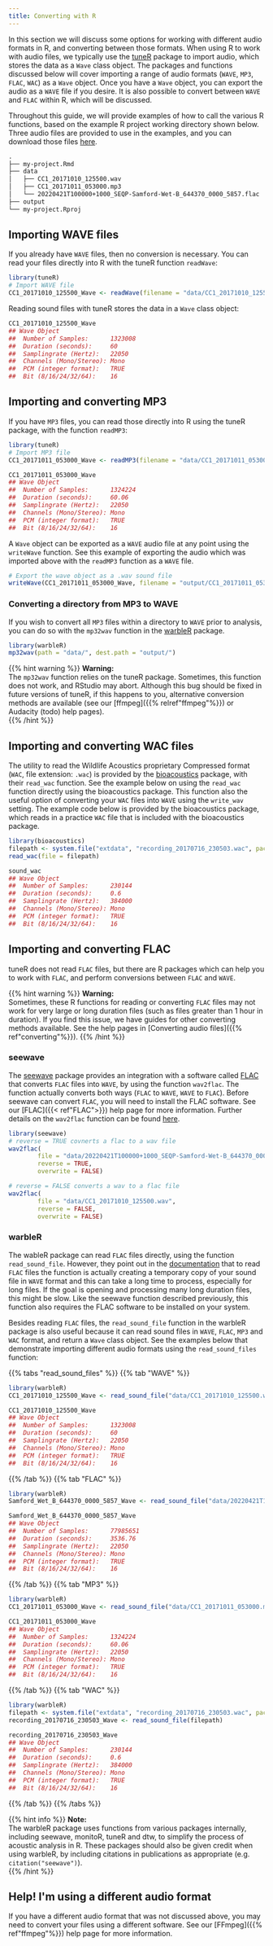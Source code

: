 ```yaml
---
title: Converting with R
---
```


In this section we will discuss some options for working with different audio
formats in R, and converting between those formats. When using R to work with
audio files, we typically use the
[tuneR](https://cran.r-project.org/web/packages/tuneR/index.html) package to
import audio, which stores the data as a `Wave` class object. The packages and
functions discussed below will cover importing a range of audio formats (`WAVE`,
`MP3`, `FLAC`, `WAC`) as a `Wave` object. Once you have a `Wave` object, you can
export the audio as a `WAVE` file if you desire. It is also possible to convert
between `WAVE` and `FLAC` within R, which will be discussed. 

Throughout this guide, we will provide examples of how
to call the various R functions, based on the example R project working
directory shown below. Three audio files are provided to use in the examples,
and you can download those files
[here](https://connectqutedu.sharepoint.com/:f:/s/QUTEcoacousticsAnon/Ej2KEt4LLNJKgexv9VTq-aEByN0EtDORxySlQlmNtNNwHw?e=rwmEz5).

``` markdown
.
├── my-project.Rmd
├── data
│   ├── CC1_20171010_125500.wav
│   ├── CC1_20171011_053000.mp3
│   └── 20220421T100000+1000_SEQP-Samford-Wet-B_644370_0000_5857.flac
├── output
└── my-project.Rproj
```

## Importing WAVE files

If you already have `WAVE` files, then no conversion is necessary. You can read
your files directly into R with the tuneR function `readWave`:

``` r
library(tuneR)
# Import WAVE file
CC1_20171010_125500_Wave <- readWave(filename = "data/CC1_20171010_125500.wav")
```

Reading sound files with tuneR stores the data in a `Wave` class object:

``` r
CC1_20171010_125500_Wave
## Wave Object
##	Number of Samples:      1323008
##	Duration (seconds):     60
##	Samplingrate (Hertz):   22050
##	Channels (Mono/Stereo): Mono
##	PCM (integer format):   TRUE
##	Bit (8/16/24/32/64):    16 
```

## Importing and converting MP3

If you have `MP3` files, you can read those directly into R using the tuneR
package, with the function `readMP3`:

``` r
library(tuneR)
# Import MP3 file
CC1_20171011_053000_Wave <- readMP3(filename = "data/CC1_20171011_053000.mp3")
```

``` r
CC1_20171011_053000_Wave
## Wave Object
##	Number of Samples:      1324224
##	Duration (seconds):     60.06
##	Samplingrate (Hertz):   22050
##	Channels (Mono/Stereo): Mono
##	PCM (integer format):   TRUE
##	Bit (8/16/24/32/64):    16 
```

A `Wave` object can be exported as a `WAVE` audio file at any point using the
`writeWave` function. See this example of exporting the audio which was imported
above with the `readMP3` function as a `WAVE` file.  

``` r
# Export the wave object as a .wav sound file
writeWave(CC1_20171011_053000_Wave, filename = "output/CC1_20171011_053000.wav")
```

### Converting a directory from MP3 to WAVE

If you wish to convert all `MP3` files within a directory to `WAVE` prior to
analysis, you can do so with the `mp32wav` function in the
[warbleR](https://cran.r-project.org/web/packages/warbleR/index.html) package. 

``` r
library(warbleR)
mp32wav(path = "data/", dest.path = "output/")
```

{{% hint warning %}}
**Warning:**  
The `mp32wav` function relies on the tuneR package. Sometimes, this function
does not work, and RStudio may abort. Although this bug should be fixed in
future versions of tuneR, if this happens to you, alternative conversion methods
are available (see our [ffmpeg]({{% relref"ffmpeg"%}}) or Audacity (todo) help
pages).   
{{% /hint %}}

## Importing and converting WAC files

The utility to read the Wildlife Acoustics proprietary Compressed format (`WAC`,
file extension: `.wac`) is provided by the
[bioacoustics](https://cran.r-project.org/web/packages/bioacoustics/index.html)
package, with their `read_wac` function. See the example below on using the
`read_wac` function directly using the bioacoustics package. This function also
the useful option of converting your `WAC` files into `WAVE` using the
`write_wav` setting. The example code below is provided by the bioacoustics
package, which reads in a practice `WAC` file that is included with the
bioacoustics package. 

``` r
library(bioacoustics)
filepath <- system.file("extdata", "recording_20170716_230503.wac", package = "bioacoustics")
read_wac(file = filepath)
```

``` r
sound_wac
## Wave Object
##	Number of Samples:      230144
##	Duration (seconds):     0.6
##	Samplingrate (Hertz):   384000
##	Channels (Mono/Stereo): Mono
##	PCM (integer format):   TRUE
##	Bit (8/16/24/32/64):    16 
```

## Importing and converting FLAC

tuneR does not read `FLAC` files, but there are R packages which can help you to
work with `FLAC`, and perform conversions between `FLAC` and `WAVE`. 

{{% hint warning %}}
**Warning:**  
Sometimes, these R functions for reading or converting `FLAC` files may not work
for very large or long duration files (such as files greater than 1 hour in
duration). If you find this issue, we have guides for other converting methods
available. See the help pages in [Converting audio files]({{%
ref"converting"%}}). 
{{% /hint %}}

### seewave

The [seewave](https://cran.r-project.org/web/packages/seewave/index.html)
package provides an integration with a software called
[FLAC](https://xiph.org/flac/index.html) that converts `FLAC` files into `WAVE`,
by using the function `wav2flac`. The function actually converts both ways
(`FLAC` to `WAVE`, `WAVE` to `FLAC`). Before seewave can convert `FLAC`, you
will need to install the FLAC software. See our [FLAC]({{< ref"FLAC">}}) help
page for more information. Further details on the `wav2flac` function can be
found [here](https://rdrr.io/cran/seewave/man/wav2flac.html). 

``` r
library(seewave)
# reverse = TRUE covnerts a flac to a wav file
wav2flac(
        file = "data/20220421T100000+1000_SEQP-Samford-Wet-B_644370_0000_5857.flac",
        reverse = TRUE,
        overwrite = FALSE)

# reverse = FALSE converts a wav to a flac file
wav2flac(
        file = "data/CC1_20171010_125500.wav",
        reverse = FALSE,
        overwrite = FALSE)
```

### warbleR

The wableR package can read `FLAC` files directly, using the function
`read_sound_file`. However, they point out in the
[documentation](https://cran.r-project.org/web/packages/warbleR/warbleR.pdf)
that to read `FLAC` files the function is actually creating a temporary copy of
your sound file in `WAVE` format and this can take a long time to process,
especially for long files. If the goal is opening and processing many long
duration files, this might be slow. Like the seewave function described
previously, this function also requires the FLAC software to be installed on
your system. 

Besides reading `FLAC` files, the `read_sound_file` function in the warbleR
package is also useful because it can read sound files in `WAVE`, `FLAC`, `MP3`
and `WAC` format, and return a `Wave` class object. See the examples below that
demonstrate importing different audio formats using the `read_sound_files`
function:

{{% tabs "read_sound_files" %}}
{{% tab "WAVE" %}} 
``` r
library(warbleR)
CC1_20171010_125500_Wave <- read_sound_file("data/CC1_20171010_125500.wav")
```
``` r
CC1_20171010_125500_Wave
## Wave Object
##	Number of Samples:      1323008
##	Duration (seconds):     60
##	Samplingrate (Hertz):   22050
##	Channels (Mono/Stereo): Mono
##	PCM (integer format):   TRUE
##	Bit (8/16/24/32/64):    16 
```
{{% /tab %}}
{{% tab "FLAC" %}} 

``` r
library(warbleR)
Samford_Wet_B_644370_0000_5857_Wave <- read_sound_file("data/20220421T100000+1000_SEQP-Samford-Wet-B_644370_0000_5857.flac")
``` 
``` r
Samford_Wet_B_644370_0000_5857_Wave
## Wave Object
##	Number of Samples:      77985651
##	Duration (seconds):     3536.76
##	Samplingrate (Hertz):   22050
##	Channels (Mono/Stereo): Mono
##	PCM (integer format):   TRUE
##	Bit (8/16/24/32/64):    16 
```
{{% /tab %}}
{{% tab "MP3" %}} 

``` r
library(warbleR)
CC1_20171011_053000_Wave <- read_sound_file("data/CC1_20171011_053000.mp3")
``` 
``` r 
CC1_20171011_053000_Wave
## Wave Object
##	Number of Samples:      1324224
##	Duration (seconds):     60.06
##	Samplingrate (Hertz):   22050
##	Channels (Mono/Stereo): Mono
##	PCM (integer format):   TRUE
##	Bit (8/16/24/32/64):    16 
```
{{% /tab %}}
{{% tab "WAC" %}}
``` r
library(warbleR)
filepath <- system.file("extdata", "recording_20170716_230503.wac", package = "bioacoustics")
recording_20170716_230503_Wave <- read_sound_file(filepath)
```
``` r
recording_20170716_230503_Wave
## Wave Object
##  Number of Samples:      230144
##  Duration (seconds):     0.6
##  Samplingrate (Hertz):   384000
##  Channels (Mono/Stereo): Mono
##  PCM (integer format):   TRUE
##  Bit (8/16/24/32/64):    16
```
{{% /tab %}}
{{% /tabs %}}

{{% hint info %}}
**Note:**  
The warbleR package uses functions from various packages internally,
including seewave, monitoR, tuneR and dtw, to simplify the process of acoustic
analysis in R. These packages should also be given credit when using warbleR, by
including citations in publications as appropriate (e.g. `citation("seewave")`).  
{{% /hint %}}

## Help! I'm using a different audio format

If you have a different audio format that was not discussed above, you may need
to convert your files using a different software. See our [FFmpeg]({{%
ref"ffmpeg"%}}) help page for more information. 



